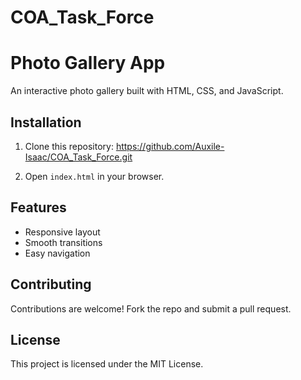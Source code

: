 # COA_Task_Force

# Photo Gallery App

An interactive photo gallery built with HTML, CSS, and JavaScript.

## Installation

1. Clone this repository: https://github.com/Auxile-Isaac/COA_Task_Force.git

2. Open `index.html` in your browser.

## Features

- Responsive layout
- Smooth transitions
- Easy navigation

## Contributing

Contributions are welcome! Fork the repo and submit a pull request.

## License

This project is licensed under the MIT License.
